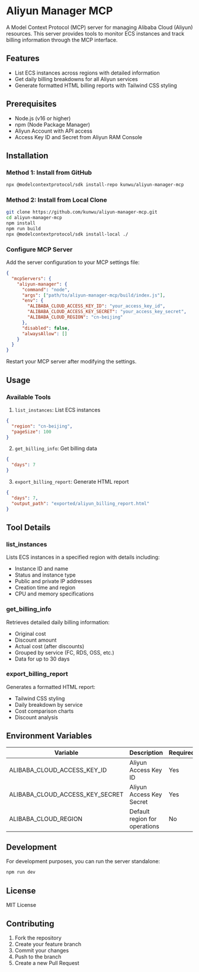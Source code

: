 # Aliyun Manager MCP

A Model Context Protocol (MCP) server for managing Alibaba Cloud (Aliyun) resources. This server provides tools to monitor ECS instances and track billing information through the MCP interface.

## Features

- List ECS instances across regions with detailed information
- Get daily billing breakdowns for all Aliyun services
- Generate formatted HTML billing reports with Tailwind CSS styling

## Prerequisites

- Node.js (v16 or higher)
- npm (Node Package Manager)
- Aliyun Account with API access
- Access Key ID and Secret from Aliyun RAM Console

## Installation

### Method 1: Install from GitHub

```bash
npx @modelcontextprotocol/sdk install-repo kunwu/aliyun-manager-mcp
```

### Method 2: Install from Local Clone

```bash
git clone https://github.com/kunwu/aliyun-manager-mcp.git
cd aliyun-manager-mcp
npm install
npm run build
npx @modelcontextprotocol/sdk install-local ./
```

### Configure MCP Server

Add the server configuration to your MCP settings file:

```json
{
  "mcpServers": {
    "aliyun-manager": {
      "command": "node",
      "args": ["path/to/aliyun-manager-mcp/build/index.js"],
      "env": {
        "ALIBABA_CLOUD_ACCESS_KEY_ID": "your_access_key_id",
        "ALIBABA_CLOUD_ACCESS_KEY_SECRET": "your_access_key_secret",
        "ALIBABA_CLOUD_REGION": "cn-beijing"
      },
      "disabled": false,
      "alwaysAllow": []
    }
  }
}
```

Restart your MCP server after modifying the settings.

## Usage

### Available Tools

1. `list_instances`: List ECS instances
```json
{
  "region": "cn-beijing",
  "pageSize": 100
}
```

2. `get_billing_info`: Get billing data
```json
{
  "days": 7
}
```

3. `export_billing_report`: Generate HTML report
```json
{
  "days": 7,
  "output_path": "exported/aliyun_billing_report.html"
}
```

## Tool Details

### list_instances
Lists ECS instances in a specified region with details including:
- Instance ID and name
- Status and instance type
- Public and private IP addresses
- Creation time and region
- CPU and memory specifications

### get_billing_info
Retrieves detailed daily billing information:
- Original cost
- Discount amount
- Actual cost (after discounts)
- Grouped by service (FC, RDS, OSS, etc.)
- Data for up to 30 days

### export_billing_report
Generates a formatted HTML report:
- Tailwind CSS styling
- Daily breakdown by service
- Cost comparison charts
- Discount analysis

## Environment Variables

| Variable | Description | Required |
|----------|-------------|----------|
| ALIBABA_CLOUD_ACCESS_KEY_ID | Aliyun Access Key ID | Yes |
| ALIBABA_CLOUD_ACCESS_KEY_SECRET | Aliyun Access Key Secret | Yes |
| ALIBABA_CLOUD_REGION | Default region for operations | No |

## Development

For development purposes, you can run the server standalone:
```bash
npm run dev
```

## License

MIT License

## Contributing

1. Fork the repository
2. Create your feature branch
3. Commit your changes
4. Push to the branch
5. Create a new Pull Request
